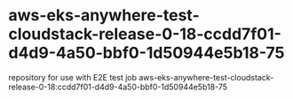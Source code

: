 # aws-eks-anywhere-test-cloudstack-release-0-18-ccdd7f01-d4d9-4a50-bbf0-1d50944e5b18-75
repository for use with E2E test job aws-eks-anywhere-test-cloudstack-release-0-18:ccdd7f01-d4d9-4a50-bbf0-1d50944e5b18-75

